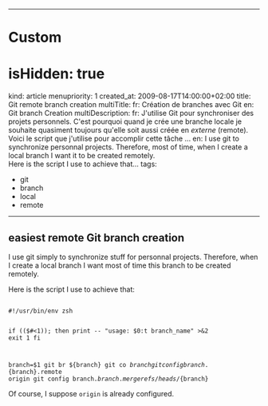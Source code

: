 -----

# Custom 
# isHidden: true
kind: article
menupriority: 1
created_at: 2009-08-17T14:00:00+02:00
title: Git remote branch creation
multiTitle: 
    fr: Création de branches avec Git
    en: Git branch Creation
multiDescription:
    fr: J'utilise Git pour synchroniser des projets personnels.  C'est pourquoi quand je crée une branche locale je souhaite quasiment toujours qu'elle soit aussi créée en <em>externe</em> (remote).<br/>Voici le script que j'utilise pour accomplir cette tâche ...
    en: I use git to synchronize personnal projects.  Therefore, most of time, when I create a local branch I want it to be created remotely.<br/>Here is the script I use to achieve that&hellip;
tags:
  - git
  - branch
  - local
  - remote

-----

## easiest remote Git branch creation



I use git simply to synchronize stuff for personnal projects.
Therefore, when I create a local branch I want most of time this
branch to be created remotely.



Here is the script I use to achieve that: 

<div>
    <code class="zsh" file="git-create-new-branch.sh">
#!/usr/bin/env zsh

if (($#<1)); then
    print -- "usage: $0:t branch_name" >&2
    exit 1
fi

branch=$1
git br ${branch}
git co ${branch}
git config branch.${branch}.remote origin
git config branch.${branch}.merge refs/heads/${branch}
    </code>
</div>


Of course, I suppose <code>origin</code> is already configured.

